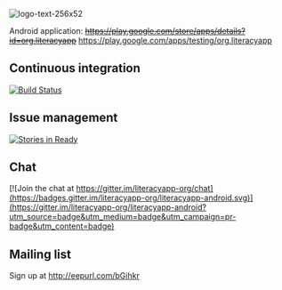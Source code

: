 ![logo-text-256x52](https://cloud.githubusercontent.com/assets/15718174/12427414/69022b0c-bedf-11e5-99d4-172819f03de2.png)

Android application: ~~https://play.google.com/store/apps/details?id=org.literacyapp~~ https://play.google.com/apps/testing/org.literacyapp

## Continuous integration
[![Build Status](https://travis-ci.org/literacyapp-org/literacyapp-android.svg)](https://travis-ci.org/literacyapp-org/literacyapp-android)

## Issue management
[![Stories in Ready](https://badge.waffle.io/literacyapp-org/literacyapp-android.png?label=ready&title=Ready)](https://waffle.io/literacyapp-org/literacyapp-android)

## Chat
[![Join the chat at https://gitter.im/literacyapp-org/chat](https://badges.gitter.im/literacyapp-org/literacyapp-android.svg)](https://gitter.im/literacyapp-org/literacyapp-android?utm_source=badge&utm_medium=badge&utm_campaign=pr-badge&utm_content=badge)

## Mailing list
Sign up at http://eepurl.com/bGihkr
